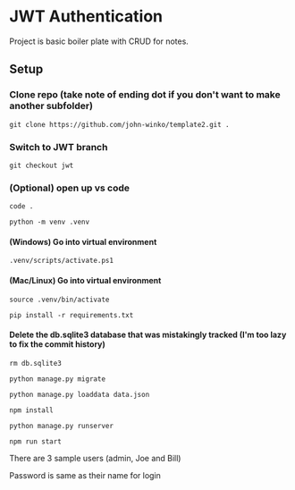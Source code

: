 # JWT Authentication

Project is basic boiler plate with CRUD for notes. 

## Setup

### Clone repo (take note of ending dot if you don't want to make another subfolder)
~~~
git clone https://github.com/john-winko/template2.git .
~~~

### Switch to JWT branch
~~~
git checkout jwt
~~~

### (Optional) open up vs code
~~~
code .
~~~

~~~
python -m venv .venv
~~~

#### (Windows) Go into virtual environment
~~~
.venv/scripts/activate.ps1
~~~

#### (Mac/Linux) Go into virtual environment
~~~
source .venv/bin/activate
~~~

~~~
pip install -r requirements.txt
~~~

#### Delete the db.sqlite3 database that was mistakingly tracked (I'm too lazy to fix the commit history)
~~~
rm db.sqlite3
~~~

~~~
python manage.py migrate
~~~

~~~
python manage.py loaddata data.json
~~~

~~~
npm install
~~~

~~~
python manage.py runserver
~~~

~~~
npm run start
~~~


There are 3 sample users (admin, Joe and Bill)

Password is same as their name for login
